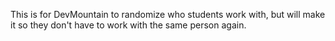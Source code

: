 This is for DevMountain to randomize who students work with, but will make it so they don't have to work with the same person again.
